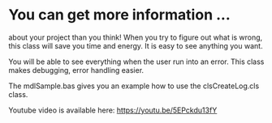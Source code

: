 # You can get more information ...
about your project than you think!
When you try to figure out what is wrong, this class will save you time and energy.
It is easy to see anything you want.

You will be able to see everything when the user run into an error. This class makes debugging, error handling easier.

The mdlSample.bas gives you an example how to use the clsCreateLog.cls class.

Youtube video is available here: https://youtu.be/5EPckdu13fY
